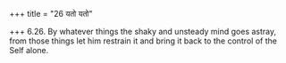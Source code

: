 +++
title = "26 यतो यतो"

+++
6.26. By whatever things the shaky and unsteady mind goes astray, from
those things let him restrain it and bring it back to the control of the
Self alone.
